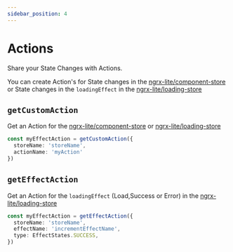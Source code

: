 ```yaml
---
sidebar_position: 4
---
```


# Actions

Share your State Changes with Actions. 

You can create Action's for State changes in the [ngrx-lite/component-store](/docs/api/store) or State changes in the `loadingEffect` in the [ngrx-lite/loading-store](/docs/api/loading-store#loadingEffect) 

## `getCustomAction`

Get an Action for the [ngrx-lite/component-store](/docs/api/store) or [ngrx-lite/loading-store](/docs/api/loading-store)

```ts title="effect.action.ts"
const myEffectAction = getCustomAction({
  storeName: 'storeName',
  actionName: 'myAction'
})
```

## `getEffectAction`

Get an Action for the `loadingEffect` (Load,Success or Error) in the [ngrx-lite/loading-store](/docs/api/loading-store#loadingEffect)

```ts title="effect.action.ts"
const myEffectAction = getEffectAction({
  storeName: 'storeName',
  effectName: 'incrementEffectName',
  type: EffectStates.SUCCESS,
})
```
